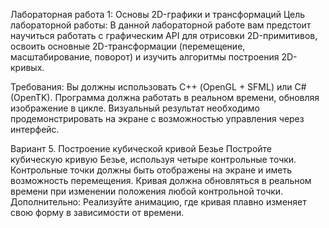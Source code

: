Лабораторная работа 1: Основы 2D-графики и трансформаций
Цель лабораторной работы:
В данной лабораторной работе вам предстоит научиться работать с графическим API для отрисовки 2D-примитивов, освоить основные 2D-трансформации (перемещение, масштабирование, поворот) и изучить алгоритмы построения 2D-кривых.

Требования:
Вы должны использовать С++  (OpenGL + SFML) или C# (OpenTK).
Программа должна работать в реальном времени, обновляя изображение в цикле.
Визуальный результат необходимо продемонстрировать на экране с возможностью управления через интерфейс.

Вариант 5. Построение кубической кривой Безье
Постройте кубическую кривую Безье, используя четыре контрольные точки.
Контрольные точки должны быть отображены на экране и иметь возможность перемещения.
Кривая должна обновляться в реальном времени при изменении положения любой контрольной точки.
Дополнительно: Реализуйте анимацию, где кривая плавно изменяет свою форму в зависимости от времени.
